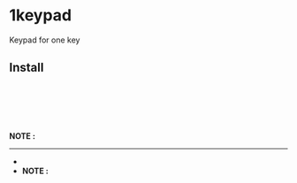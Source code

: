 # 1keypad
Keypad for one key

## Install
```

```

` `

##  
 
```
 
```
**NOTE :**  

**  ** 

  *  
  * 
    **NOTE :** 
